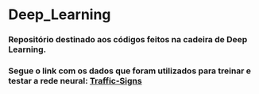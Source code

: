 # Deep_Learning

### Repositório destinado aos códigos feitos na cadeira de Deep Learning.
### Segue o link com os dados que foram utilizados para treinar e testar a rede neural: <a href='https://www.kaggle.com/venkateshroshan/traffic-signs'> Traffic-Signs </a>
